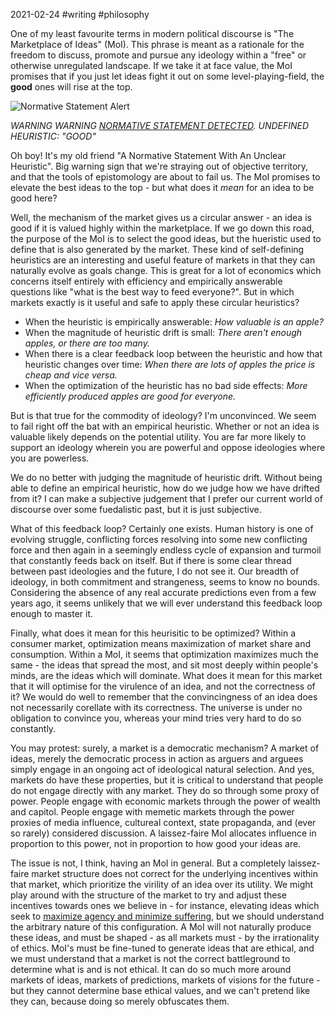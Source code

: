 2021-02-24 #writing #philosophy

One of my least favourite terms in modern political discourse is "The Marketplace of Ideas" (MoI). This phrase is meant as a rationale for the freedom to discuss, promote and pursue any ideology within a "free" or otherwise unregulated landscape. If we take it at face value, the MoI promises that if you just let ideas fight it out on some level-playing-field, the **good** ones will rise at the top.

![Normative Statement Alert](https://media1.giphy.com/media/Yqhr57aohKbKH2emhK/giphy.gif?cid=ecf05e47dl6uxgwbg759twtbfw6013g6c50113d3i773k411&rid=giphy.gif)

*WARNING WARNING [NORMATIVE STATEMENT DETECTED](https://en.wikipedia.org/wiki/Normative_statement). UNDEFINED HEURISTIC: "GOOD"*

Oh boy! It's my old friend "A Normative Statement With An Unclear Heuristic". Big warning sign that we're straying out of objective territory, and that the tools of epistomology are about to fail us. The MoI promises to elevate the best ideas to the top - but what does it *mean* for an idea to be good here?

Well, the mechanism of the market gives us a circular answer - an idea is good if it is valued highly within the marketplace. If we go down this road, the purpose of the MoI is to select the good ideas, but the hueristic used to define that is also generated by the market. These kind of self-defining heuristics are an interesting and useful feature of markets in that they can naturally evolve as goals change. This is great for a lot of economics which concerns itself entirely with efficiency and empirically answerable questions like "what is the best way to feed everyone?". But in which markets exactly is it useful and safe to apply these circular heuristics?

- When the heuristic is empirically answerable: *How valuable is an apple?*
- When the magnitude of heuristic drift is small: *There aren't enough apples, or there are too many.*
- When there is a clear feedback loop between the heuristic and how that heuristic changes over time: *When there are lots of apples the price is cheap and vice versa.*
- When the optimization of the heuristic has no bad side effects: *More efficiently produced apples are good for everyone.*

But is that true for the commodity of ideology? I'm unconvinced. We seem to fail right off the bat with an empirical heuristic. Whether or not an idea is valuable likely depends on the potential utility. You are far more likely to support an ideology wherein you are powerful and oppose ideologies where you are powerless.

We do no better with judging the magnitude of heuristic drift. Without being able to define an empirical heuristic, how do we judge how we have drifted from it? I can make a subjective judgement that I prefer our current world of discourse over some fuedalistic past, but it is just subjective.

What of this feedback loop? Certainly one exists. Human history is one of evolving struggle, conflicting forces resolving into some new conflicting force and then again in a seemingly endless cycle of expansion and turmoil that constantly feeds back on itself. But if there is some clear thread between past ideologies and the future, I do not see it. Our breadth of ideology, in both commitment and strangeness, seems to know no bounds. Considering the absence of any real accurate predictions even from a few years ago, it seems unlikely that we will ever understand this feedback loop enough to master it.

Finally, what does it mean for this heurisitic to be optimized? Within a consumer market, optimization means maximization of market share and consumption. Within a MoI, it seems that optimization maximizes much the same - the ideas that spread the most, and sit most deeply within people's minds, are the ideas which will dominate. What does it mean for this market that it will optimise for the virulence of an idea, and not the correctness of it? We would do well to remember that the convincingness of an idea does not necessarily corellate with its correctness. The universe is under no obligation to convince you, whereas your mind tries very hard to do so constantly.

You may protest: surely, a market is a democratic mechanism? A market of ideas, merely the democratic process in action as arguers and arguees simply engage in an ongoing act of ideological natural selection. And yes, markets do have these properties, but it is critical to understand that people do not engage directly with any market. They do so through some proxy of power. People engage with economic markets through the power of wealth and capitol. People engage with memetic markets through the power proxies of media influence, cultureal context, state propaganda, and (ever so rarely) considered discussion. A laissez-faire MoI allocates influence in proportion to this power, not in proportion to how good your ideas are.

The issue is not, I think, having an MoI in general. But a completely laissez-faire market structure does not correct for the underlying incentives within that market, which prioritize the virility of an idea over its utility. We might play around with the structure of the market to try and adjust these incentives towards ones we believe in - for instance, elevating ideas which seek to [maximize agency and minimize suffering](#), but we should understand the arbitrary nature of this configuration. A MoI will not naturally produce these ideas, and must be shaped - as all markets must - by the irrationality of ethics. MoI's must be fine-tuned to generate ideas that are ethical, and we must understand that a market is not the correct battleground to determine what is and is not ethical. It can do so much more around markets of ideas, markets of predictions, markets of visions for the future - but they cannot determine base ethical values, and we can't pretend like they can, because doing so merely obfuscates them.